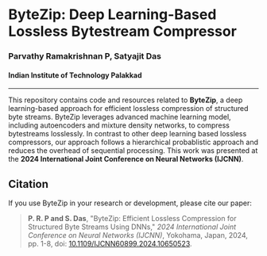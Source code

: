 # ByteZip: Deep Learning-Based Lossless Bytestream Compressor

### Parvathy Ramakrishnan P, Satyajit Das  
#### Indian Institute of Technology Palakkad

---

This repository contains code and resources related to **ByteZip**, a deep learning-based approach for efficient lossless compression of structured byte streams. ByteZip leverages advanced machine learning model, including autoencoders and mixture density networks, to compress bytestreams losslessly. In contrast to other deep learning based lossless compressors, our approach follows a hierarchical probablistic approach and reduces the overhead of sequential processing. This work was presented at the **2024 International Joint Conference on Neural Networks (IJCNN)**.

## Citation

If you use ByteZip in your research or development, please cite our paper:

> **P. R. P and S. Das**, "ByteZip: Efficient Lossless Compression for Structured Byte Streams Using DNNs," *2024 International Joint Conference on Neural Networks (IJCNN)*, Yokohama, Japan, 2024, pp. 1-8, doi: [10.1109/IJCNN60899.2024.10650523](https://doi.org/10.1109/IJCNN60899.2024.10650523).



